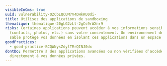 ```yaml
---
visibleInCms: true
uuid: vulnerability-OZCbLQCUM7V4DHkRU0di-
title: Utilisez des applications de sandboxing
thematique: thematique-20gLG2zLt-2gCs9rWXnr9
risks: Certaines applications peuvent accéder à vos informations sensibles
  (contacts, photos, etc.) sans votre consentement. Un environnement de bac à
  sable protège vos données en isolant ces applications dans un espace sécurisé.
goodPractices:
  - good-practice-BCQWNysZdylTMrQINJ0dx
dontDo: Permettre à des applications avancées ou non vérifiées d’accéder
  directement à vos données privées.
---
```

